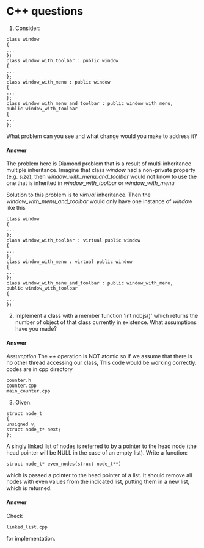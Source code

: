 # C++ questions
1. Consider:
```
class window
{
...
};
class window_with_toolbar : public window
{
...
};
class window_with_menu : public window
{
...
};
class window_with_menu_and_toolbar : public window_with_menu,
public window_with_toolbar
{
...
};
```
What problem can you see and what change would you make to address it?

#### Answer
The problem here is Diamond problem that is a result of multi-inheritance  multiple inheritance. Imagine that class 
_window_ had a non-private property (e.g. _size_), then _window_with_menu_and_toolbar_ would not know to use the one 
that is inherited in _window_with_toolbar_ or _window_with_menu_

Solution to this problem is to _virtual_ inheritance. Then the _window_with_menu_and_toolbar_ would only have one 
instance of _window_ like this 


```
class window
{
...
};
class window_with_toolbar : virtual public window
{
...
};
class window_with_menu : virtual public window
{
...
};
class window_with_menu_and_toolbar : public window_with_menu,
public window_with_toolbar
{
...
};
```

2. Implement a class with a member function 'int nobjs()' which returns the number of object
of that class currently in existence. What assumptions have you made?

#### Answer
_Assumption_ The _++_ operation is NOT atomic so if we assume that there is no other thread accessing our class, This 
code would be working correctly.
codes are in cpp directory 
```
counter.h
counter.cpp
main_counter.cpp
```


3. Given:
```
struct node_t
{
unsigned v;
struct node_t* next;
};
```
A singly linked list of nodes is referred to by a pointer to the head node (the head pointer will be
NULL in the case of an empty list).
Write a function:
```
struct node_t* even_nodes(struct node_t**)
```
which is passed a pointer to the head pointer of a list. It should remove all nodes with even
values from the indicated list, putting them in a new list, which is returned.

#### Answer
Check 
```
linked_list.cpp
```

for implementation. 
